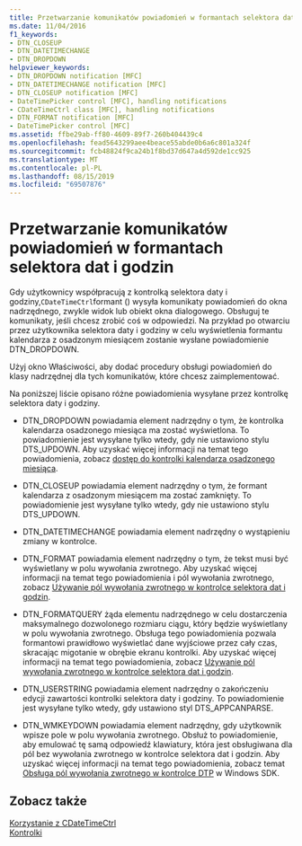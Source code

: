 ```yaml
---
title: Przetwarzanie komunikatów powiadomień w formantach selektora dat i godzin
ms.date: 11/04/2016
f1_keywords:
- DTN_CLOSEUP
- DTN_DATETIMECHANGE
- DTN_DROPDOWN
helpviewer_keywords:
- DTN_DROPDOWN notification [MFC]
- DTN_DATETIMECHANGE notification [MFC]
- DTN_CLOSEUP notification [MFC]
- DateTimePicker control [MFC], handling notifications
- CDateTimeCtrl class [MFC], handling notifications
- DTN_FORMAT notification [MFC]
- DateTimePicker control [MFC]
ms.assetid: ffbe29ab-ff80-4609-89f7-260b404439c4
ms.openlocfilehash: fead5643299aee4beace55abde0b6a6c801a324f
ms.sourcegitcommit: fcb48824f9ca24b1f8bd37d647a4d592de1cc925
ms.translationtype: MT
ms.contentlocale: pl-PL
ms.lasthandoff: 08/15/2019
ms.locfileid: "69507876"
---
```

# <a name="processing-notification-messages-in-date-and-time-picker-controls"></a>Przetwarzanie komunikatów powiadomień w formantach selektora dat i godzin

Gdy użytkownicy współpracują z kontrolką selektora daty i godziny,`CDateTimeCtrl`formant () wysyła komunikaty powiadomień do okna nadrzędnego, zwykle widok lub obiekt okna dialogowego. Obsługuj te komunikaty, jeśli chcesz zrobić coś w odpowiedzi. Na przykład po otwarciu przez użytkownika selektora daty i godziny w celu wyświetlenia formantu kalendarza z osadzonym miesiącem zostanie wysłane powiadomienie DTN_DROPDOWN.

Użyj okno Właściwości, aby dodać procedury obsługi powiadomień do klasy nadrzędnej dla tych komunikatów, które chcesz zaimplementować.

Na poniższej liście opisano różne powiadomienia wysyłane przez kontrolkę selektora daty i godziny.

- DTN_DROPDOWN powiadamia element nadrzędny o tym, że kontrolka kalendarza osadzonego miesiąca ma zostać wyświetlona. To powiadomienie jest wysyłane tylko wtedy, gdy nie ustawiono stylu DTS_UPDOWN. Aby uzyskać więcej informacji na temat tego powiadomienia, zobacz [dostęp do kontrolki kalendarza osadzonego miesiąca](../mfc/accessing-the-embedded-month-calendar-control.md).

- DTN_CLOSEUP powiadamia element nadrzędny o tym, że formant kalendarza z osadzonym miesiącem ma zostać zamknięty. To powiadomienie jest wysyłane tylko wtedy, gdy nie ustawiono stylu DTS_UPDOWN.

- DTN_DATETIMECHANGE powiadamia element nadrzędny o wystąpieniu zmiany w kontrolce.

- DTN_FORMAT powiadamia element nadrzędny o tym, że tekst musi być wyświetlany w polu wywołania zwrotnego. Aby uzyskać więcej informacji na temat tego powiadomienia i pól wywołania zwrotnego, zobacz [Używanie pól wywołania zwrotnego w kontrolce selektora dat i godzin](../mfc/using-callback-fields-in-a-date-and-time-picker-control.md).

- DTN_FORMATQUERY żąda elementu nadrzędnego w celu dostarczenia maksymalnego dozwolonego rozmiaru ciągu, który będzie wyświetlany w polu wywołania zwrotnego. Obsługa tego powiadomienia pozwala formantowi prawidłowo wyświetlać dane wyjściowe przez cały czas, skracając migotanie w obrębie ekranu kontrolki. Aby uzyskać więcej informacji na temat tego powiadomienia, zobacz [Używanie pól wywołania zwrotnego w kontrolce selektora dat i godzin](../mfc/using-callback-fields-in-a-date-and-time-picker-control.md).

- DTN_USERSTRING powiadamia element nadrzędny o zakończeniu edycji zawartości kontrolki selektora daty i godziny. To powiadomienie jest wysyłane tylko wtedy, gdy ustawiono styl DTS_APPCANPARSE.

- DTN_WMKEYDOWN powiadamia element nadrzędny, gdy użytkownik wpisze pole w polu wywołania zwrotnego. Obsłuż to powiadomienie, aby emulować tę samą odpowiedź klawiatury, która jest obsługiwana dla pól bez wywołania zwrotnego w kontrolce selektora dat i godzin. Aby uzyskać więcej informacji na temat tego powiadomienia, zobacz temat [Obsługa pól wywołania zwrotnego w kontrolce DTP](/windows/win32/Controls/date-and-time-picker-controls) w Windows SDK.

## <a name="see-also"></a>Zobacz także

[Korzystanie z CDateTimeCtrl](../mfc/using-cdatetimectrl.md)<br/>
[Kontrolki](../mfc/controls-mfc.md)

